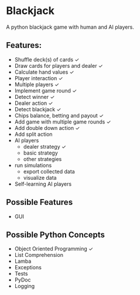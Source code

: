 # Blackjack

A python blackjack game with human and AI players.

## Features:
* Shuffle deck(s) of cards ✓
* Draw cards for players and dealer ✓
* Calculate hand values ✓
* Player interaction ✓
* Multiple players ✓
* Implement game round ✓
* Detect winner ✓
* Dealer action ✓
* Detect blackjack ✓
* Chips balance, betting and payout ✓
* Add game with multiple game rounds ✓
* Add double down action ✓
* Add split action
* AI players
  * dealer strategy ✓
  * basic strategy
  * other strategies
* run simulations
  * export collected data
  * visualize data
* Self-learning AI players

## Possible Features
* GUI

## Possible Python Concepts
* Object Oriented Programming ✓
* List Comprehension
* Lamba
* Exceptions
* Tests
* PyDoc
* Logging
